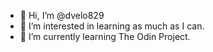 - 👋 Hi, I’m @dvelo829
- 👀 I’m interested in learning as much as I can.
- 🌱 I’m currently learning The Odin Project.


<!---
dvelo829/dvelo829 is a ✨ special ✨ repository because its `README.md` (this file) appears on your GitHub profile.
You can click the Preview link to take a look at your changes.
--->
